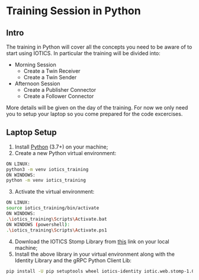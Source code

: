# Training Session in Python

## Intro

The training in Python will cover all the concepts you need to be aware of to start using IOTICS. In particular the training will be divided into:
- Morning Session
  - Create a Twin Receiver
  - Create a Twin Sender
- Afternoon Session
  - Create a Publisher Connector
  - Create a Follower Connector

More details will be given on the day of the training. For now we only need you to setup your laptop so you come prepared for the code excercises.

## Laptop Setup

1.  Install [Python](https://www.python.org/downloads/) (3.7+) on your machine;
2.  Create a new Python virtual environment:
```bash
ON LINUX:
python3 -m venv iotics_training
ON WINDOWS:
python -m venv iotics_training
```
3.  Activate the virtual environment:
```bash
ON LINUX:
source iotics_training/bin/activate
ON WINDOWS:
.\iotics_training\Scripts\Activate.bat
ON WINDOWS (powershell):
.\iotics_training\Scripts\Activate.ps1
```
4.  Download the IOTICS Stomp Library from [this](https://github.com/Iotic-Labs/iotics-host-lib/blob/master/stomp-client/iotic.web.stomp-1.0.6.tar.gz) link on your local machine;
5.  Install the above library in your virtual environment along with the Identity Library and the gRPC Python Client Lib:
```bash
pip install -U pip setuptools wheel iotics-identity iotic.web.stomp-1.0.6.tar.gz iotics-grpc-client
```
